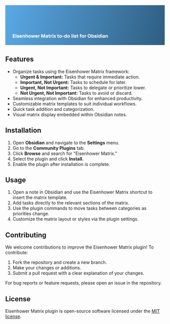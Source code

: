 <div align="center">
  <a href="#"><img src="/preview.jpg?raw=true" alt="Eisenhower Matrix Preview"/></a>
</div>

## Features

- Organize tasks using the Eisenhower Matrix framework:
  - **Urgent & Important:** Tasks that require immediate action.
  - **Important, Not Urgent:** Tasks to schedule for later.
  - **Urgent, Not Important:** Tasks to delegate or prioritize lower.
  - **Not Urgent, Not Important:** Tasks to avoid or discard.
- Seamless integration with Obsidian for enhanced productivity.
- Customizable matrix templates to suit individual workflows.
- Quick task addition and categorization.
- Visual matrix display embedded within Obsidian notes.

## Installation

1. Open **Obsidian** and navigate to the **Settings** menu.
2. Go to the **Community Plugins** tab.
3. Click **Browse** and search for "Eisenhower Matrix."
4. Select the plugin and click **Install.**
5. Enable the plugin after installation is complete.

## Usage

1. Open a note in Obsidian and use the Eisenhower Matrix shortcut to insert the matrix template.
2. Add tasks directly to the relevant sections of the matrix.
3. Use the plugin commands to move tasks between categories as priorities change.
4. Customize the matrix layout or styles via the plugin settings.

## Contributing

We welcome contributions to improve the Eisenhower Matrix plugin! To contribute:

1. Fork the repository and create a new branch.
2. Make your changes or additions.
3. Submit a pull request with a clear explanation of your changes.

For bug reports or feature requests, please open an issue in the repository.

## License

Eisenhower Matrix plugin is open-source software licensed under the [MIT license](LICENSE).

